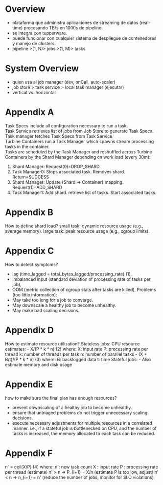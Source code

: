 # Overview

- plataforma que administra aplicaciones de streaming de datos (real-time)
  procesando TB/s en 1000s de pipeline.
- se integra con tupperware.
- puede funcionar con cualquier sistema de despliegue de contenedores y manejo
  de clusters.
- pipeline >(1, N)> jobs >(1, M)> tasks

# System Overview

- quien usa al job manager (dev, onCall, auto-scaler)
- job store > task service > local task manager (ejecutar)
- vertical vs. horizontal

# Appendix A

Task Specs include all configuration necessary to run a task.  
Task Service retrieves list of jobs from Job Store to generate Task Specs.  
Task manager fetches Task Specs from Task Service.  
Turbine Containers run a Task Manager which spawns stream processing tasks in
the container.  
Tasks are scheduled by the Task Manager and reshuffled across Turbine
Containers by the Shard Manager depending on work load (every 30m):
1. Shard Manager: Request(0)=DROP_SHARD
2. Task Manager0: Stops associated task. Removes shard. Return=SUCCESS
3. Shard Manager: Update {Shard -> Container} mapping. Request(1)=ADD_SHARD
4. Task Manager1: Add shard. retrieve list of tasks. Start associated tasks.

# Appendix B

How to define shard load?
small task: dynamic resource usage (e.g., average memory).
large task: peak resource usage (e.g., cgroup limits).

# Appendix C

How to detect symptoms?
- lag (time_lagged = total_bytes_lagged/processing_rate) (1),
- imbalanced input (standard deviation of processing rate of tasks per job),
- OOM (metric collection of cgroup stats after tasks are killed),
Problems (too little information):
- May take too long for a job to converge.
- May downscale a healthy job to become unhealthy.
- May make bad scaling decisions.

# Appendix D

How to estimate resource utilization?
Stateless jobs:
CPU resource estimates:
    - X/(P * k * n) (2)
    where:
        X: input rate
        P: processing rate per thread
        k: number of threads per task
        n: number of parallel tasks
    - (X + B/t)/(P * k * n) (3)
    where:
        B: backlogged data
        t: time
Stateful jobs:
    - Also estimate memory and disk usage

# Appendix E

how to make sure the final plan has enough resources?
- prevent downscaling of a healthy job to become unhealthy.
- ensure that untriaged problems do not trigger unnecessary scaling decisions.
- execute necessary adjustments for multiple resources in a correlated manner.
  i.e., if a stateful job is bottlenecked on CPU, and the number of tasks is
  increased, the memory allocated to each task can be reduced.

# Appendix F

n' = ceil(X/P) (4)
    where:
    n': new task count
    X : input rate
    P : processing rate per thread (estimate)
n' > n => P_{i+1} = X/n (estimate P is too low, adjust)
n' < n => n_{i+1} = n'  (reduce the number of jobs, monitor for SLO violations)


